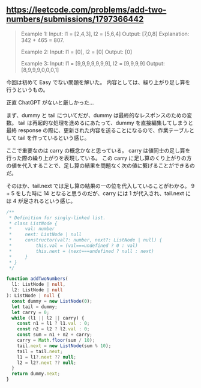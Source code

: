 ## https://leetcode.com/problems/add-two-numbers/submissions/1797366442

> Example 1:
> Input: l1 = [2,4,3], l2 = [5,6,4]
> Output: [7,0,8]
> Explanation: 342 + 465 = 807.
>
> Example 2:
> Input: l1 = [0], l2 = [0]
> Output: [0]
>
> Example 3:
> Input: l1 = [9,9,9,9,9,9,9], l2 = [9,9,9,9]
> Output: [8,9,9,9,0,0,0,1]

今回は初めて Easy でない問題を解いた。
内容としては、繰り上がり足し算を行うというもの。

正直 ChatGPT がないと厳しかった…

まず、dummy と tail についてだが、dummy は最終的なレスポンスのための変数。
tail は再起的な処理を進めるにあたって、dummy を直接編集してしまうと最終 response の際に、更新された内容を送ることになるので、作業テーブルとして tail を作っているという感じ。

ここで重要なのは carry の概念かなと思っている。
carry は値同士の足し算を行った際の繰り上がりを表現している。
この carry に足し算のくり上がりの方の値を代入することで、足し算の結果を問題なく次の値に繋げることができるのだ。

そのほか、tail.next では足し算の結果の一の位を代入していることがわかる。
9 + 5 をした時に 14 となると思うのだが、carry には 1 が代入され、tail.next には 4 が足されるという感じ。

```ts
/**
 * Definition for singly-linked list.
 * class ListNode {
 *     val: number
 *     next: ListNode | null
 *     constructor(val?: number, next?: ListNode | null) {
 *         this.val = (val===undefined ? 0 : val)
 *         this.next = (next===undefined ? null : next)
 *     }
 * }
 */

function addTwoNumbers(
  l1: ListNode | null,
  l2: ListNode | null
): ListNode | null {
  const dummy = new ListNode(0);
  let tail = dummy;
  let carry = 0;
  while (l1 || l2 || carry) {
    const n1 = l1 ? l1.val : 0;
    const n2 = l2 ? l2.val : 0;
    const sum = n1 + n2 + carry;
    carry = Math.floor(sum / 10);
    tail.next = new ListNode(sum % 10);
    tail = tail.next;
    l1 = l1?.next ?? null;
    l2 = l2?.next ?? null;
  }
  return dummy.next;
}
```

